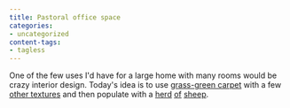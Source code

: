 ```yaml
---
title: Pastoral office space
categories:
- uncategorized
content-tags:
- tagless
---
```


One of the few uses I'd have for a large home with many rooms would be crazy interior design.  Today's idea is to use [grass-green carpet][1] with a few [other textures][2] and then populate with a [herd][3] [of][4] [sheep][5].

   [1]: http://store.yahoo.com/babygeared-shop/puzzlecarpet.html
   [2]: http://mocoloco.com/archives/000338.php
   [3]: http://www.mossonline.com/product-exec/product_id/35958/category_id/33
   [4]: http://www.mossonline.com/product-exec/product_id/35955/category_id/33
   [5]: http://www.mossonline.com/product-exec/product_id/32878/category_id/33

